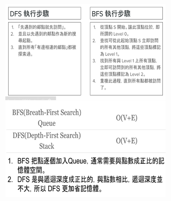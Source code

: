 <img src="/pic/BFSvsDFS1.jpg" width="600" height="300">

<img src="/pic/BFSvsDFS2.jpg" width="600" height="300">
